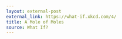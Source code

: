 ```yaml
---
layout: external-post
external_link: https://what-if.xkcd.com/4/
title: A Mole of Moles
source: What If?
---
```

